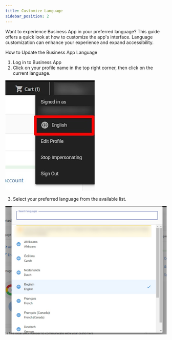 ```yaml
---
title: Customize Language
sidebar_position: 2
---
```

Want to experience Business App in your preferred language? This guide offers a quick look at how to customize the app's interface. Language customization can enhance your experience and expand accessibility.

How to Update the Business App Language
1. Log in to Business App
2. Click on your profile name in the top right corner, then click on the current language.

![l](./img/language.png)

3. Select your preferred language from the available list.

 ![](./img/preferred_language_list.png)